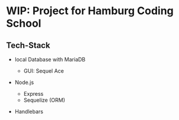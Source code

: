 # WIP: Project for Hamburg Coding School

## Tech-Stack
- local Database with MariaDB
  - GUI: Sequel Ace

- Node.js
  - Express
  - Sequelize (ORM)
- Handlebars
